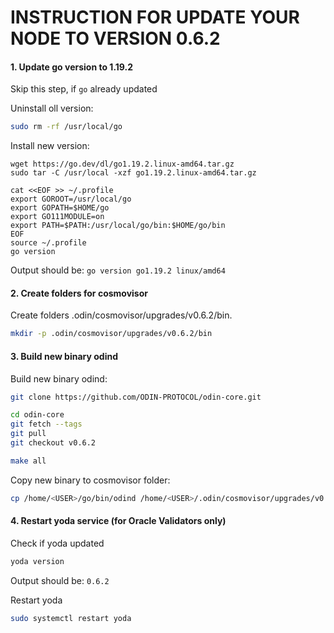 # INSTRUCTION FOR UPDATE YOUR NODE TO VERSION 0.6.2

#### 1. Update go version to 1.19.2
Skip this step, if `go` already updated

Uninstall oll version:
```bash 
sudo rm -rf /usr/local/go
```

Install new version:
```bash:
wget https://go.dev/dl/go1.19.2.linux-amd64.tar.gz
sudo tar -C /usr/local -xzf go1.19.2.linux-amd64.tar.gz

cat <<EOF >> ~/.profile
export GOROOT=/usr/local/go
export GOPATH=$HOME/go
export GO111MODULE=on
export PATH=$PATH:/usr/local/go/bin:$HOME/go/bin
EOF
source ~/.profile
go version
```

Output should be: `go version go1.19.2 linux/amd64`

#### 2. Create folders for cosmovisor

Create folders .odin/cosmovisor/upgrades/v0.6.2/bin.
```bash
mkdir -p .odin/cosmovisor/upgrades/v0.6.2/bin
```

#### 3. Build new binary odind

Build new binary odind:
```bash
git clone https://github.com/ODIN-PROTOCOL/odin-core.git

cd odin-core
git fetch --tags
git pull
git checkout v0.6.2

make all
```

Copy new binary to cosmovisor folder:
```bash
cp /home/<USER>/go/bin/odind /home/<USER>/.odin/cosmovisor/upgrades/v0.6.2/bin/odind
```

#### 4. Restart yoda service (for Oracle Validators only)

Check if yoda updated
```bash
yoda version
```

Output should be: `0.6.2`


Restart yoda
```bash
sudo systemctl restart yoda
```
